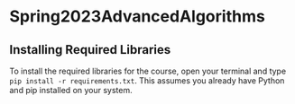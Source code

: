 # Spring2023AdvancedAlgorithms

## Installing Required Libraries
To install the required libraries for the course, open your terminal and type `pip install -r requirements.txt`. This assumes you already have Python and pip installed on your system.

